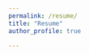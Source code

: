 ```yaml
---
permalink: /resume/
title: "Resume"
author_profile: true

---
```


<!-- for displaying the resume in a pdf format on the page. get the resume into the folders and put it here! -->
<!-- <object data="/assets/docs/" width="1200" height="1000" type='application/pdf'></object> -->